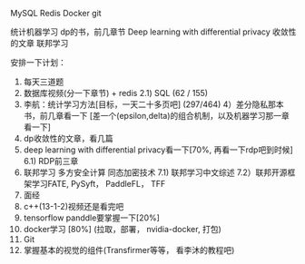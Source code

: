 MySQL
Redis
Docker
git

统计机器学习
dp的书，前几章节
Deep learning with differential privacy
收敛性的文章
联邦学习


安排一下计划：
1) 每天三道题
2) 数据库视频(分一下章节) + redis
    2.1) SQL (62 / 155)
3)  李航：统计学习方法[目标，一天二十多页吧] (297/464)
4）差分隐私那本书，前几章看一下 [差一个(epsilon,delta)的组合机制，以及机器学习那一章看一下]
5)  dp收敛性的文章，看几篇
6)  deep learning with differential privacy看一下[70%, 再看一下rdp吧到时候]
     6.1) RDP前三章
7)  联邦学习 多方安全计算 同态加密技术
     7.1) 联邦学习中文综述
     7.2）联邦开源框架学习FATE,  PySyft， PaddleFL， TFF
8)  面经
9)  c++(13-1-2)视频还是看完吧
10) tensorflow panddle要掌握一下[20%]
11) docker学习 [80%] (拉取，部署， nvidia-docker,  打包)
12) Git 
13) 掌握基本的视觉的组件(Transfirmer等等， 看李沐的教程吧)
